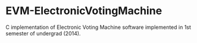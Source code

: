 # EVM-ElectronicVotingMachine
C implementation of Electronic Voting Machine software implemented in 1st semester of undergrad (2014).
